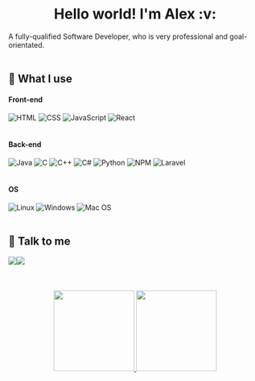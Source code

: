 # 
<h1 align="center">Hello world! I'm Alex :v:</h1>



A fully-qualified Software Developer, who is very professional and goal-orientated. 
<br />
<br />

## 🧠 What I use

#### **Front-end**

![HTML](https://img.shields.io/badge/HTML5-E34F26?style=for-the-badge&logo=html5&logoColor=white) 
![CSS](https://img.shields.io/badge/CSS3-1572B6?style=for-the-badge&logo=css3&logoColor=white)
![JavaScript](https://img.shields.io/badge/JavaScript-323330?style=for-the-badge&logo=javascript&logoColor=F7DF1E)
![React](https://img.shields.io/badge/React-20232A?style=for-the-badge&logo=react&logoColor=61DAFB)
<br />
<br />

#### **Back-end**

![Java](https://img.shields.io/badge/java-%23ED8B00.svg?style=for-the-badge&logo=java&logoColor=white)
![C](https://img.shields.io/badge/C-00599C?style=for-the-badge&logo=c&logoColor=white)
![C++](https://img.shields.io/badge/C%2B%2B-00599C?style=for-the-badge&logo=c%2B%2B&logoColor=white)
![C#](https://img.shields.io/badge/C%23-239120?style=for-the-badge&logo=c-sharp&logoColor=white)
![Python](https://img.shields.io/badge/Python-3776AB?style=for-the-badge&logo=python&logoColor=white)
![NPM](https://img.shields.io/badge/npm-CB3837?style=for-the-badge&logo=npm&logoColor=white)
![Laravel](https://img.shields.io/badge/Laravel-FF2D20?style=for-the-badge&logo=laravel&logoColor=white)
<br />
<br />


#### **OS**

![Linux](https://img.shields.io/badge/Linux-FCC624?style=for-the-badge&logo=linux&logoColor=black)
![Windows](https://img.shields.io/badge/Windows-0078D6?style=for-the-badge&logo=windows&logoColor=white)
![Mac OS](https://img.shields.io/badge/mac%20os-000000?style=for-the-badge&logo=macos&logoColor=F0F0F0)
<br />
<br />



## 💬 Talk to me
<div style="display: flex">
  <a href="https://www.linkedin.com/in/alex-morais00/"><img src="https://img.shields.io/badge/LinkedIn-0077B5?style=for-the-badge&logo=linkedin&logoColor=white" /></a>
  <a href="mailto:alexandre.moraisf@gmail.com"><img src="https://img.shields.io/badge/Gmail-D14836?style=for-the-badge&logo=gmail&logoColor=white" /></a>
  


</div>
<br />
</div>
<br />
<br />

<div align="center">
  <a href="https://github.com/alexandremoraisf">
  <img height="160px"  src="https://github-readme-stats.vercel.app/api?username=alexandremroaisf&show_icons=true&theme=dark&include_all_commits=true&count_private=true"/>
     <img height="160px" src="https://github-readme-stats.vercel.app/api/top-langs/?username=alexandremoraisf&layout=compact&langs_count=7&theme=dark"/>
</div>
  

